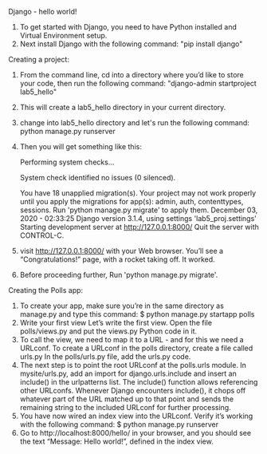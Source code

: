 Django - hello world!

1. To get started with Django, you need to have Python installed and Virtual Environment setup.
2. Next install Django with the following command:
   "pip install django"

Creating a project:

1. From the command line, cd into a directory where you’d like to store your code, then run the following command:
   "django-admin startproject lab5_hello"

2. This will create a lab5_hello directory in your current directory.

3. change into lab5_hello directory and let's run the following command:
   python manage.py runserver

4. Then you will get something like this:

   Performing system checks...

   System check identified no issues (0 silenced).

   You have 18 unapplied migration(s). Your project may not work properly until you apply the migrations for app(s): admin, auth, contenttypes, sessions.
   Run 'python manage.py migrate' to apply them.
   December 03, 2020 - 02:33:25
   Django version 3.1.4, using settings 'lab5_proj.settings'
   Starting development server at http://127.0.0.1:8000/
   Quit the server with CONTROL-C.

5. visit http://127.0.0.1:8000/ with your Web browser. You’ll see a “Congratulations!” page, with a rocket taking off. It worked.

6. Before proceeding further, Run 'python manage.py migrate'.

Creating the Polls app:

1. To create your app, make sure you’re in the same directory as manage.py and type this command:
   $ python manage.py startapp polls
2. Write your first view
   Let’s write the first view. Open the file polls/views.py and put the views.py Python code in it.
3. To call the view, we need to map it to a URL - and for this we need a URLconf.
   To create a URLconf in the polls directory, create a file called urls.py
   In the polls/urls.py file, add the urls.py code.
4. The next step is to point the root URLconf at the polls.urls module. In mysite/urls.py, add an import for django.urls.include and insert an include() 
   in the urlpatterns list.
   The include() function allows referencing other URLconfs. Whenever Django encounters include(), it chops off whatever part of the URL matched up to 
   that point and sends the remaining string to the included URLconf for further processing.
5. You have now wired an index view into the URLconf. Verify it’s working with the following command:
   $ python manage.py runserver
6. Go to http://localhost:8000/hello/ in your browser, and you should see the text “Message: Hello world!”, defined in the index view.

